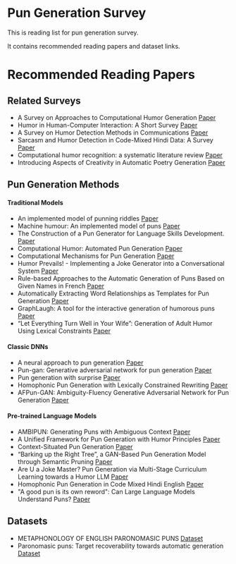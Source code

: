 # Pun Generation Survey

This is reading list for pun generation survey.

It contains recommended reading papers and dataset links.

# Recommended Reading Papers
## Related Surveys
* A Survey on Approaches to Computational Humor Generation [Paper](https://aclanthology.org/2020.latechclfl-1.4/)
* Humor in Human-Computer Interaction: A Short Survey [Paper](https://www.researchgate.net/publication/320127779_Humor_in_Human-Computer_Interaction_A_Short_Survey)
* A Survey on Humor Detection Methods in Communications [Paper](https://www.researchgate.net/publication/357207527_A_Survey_on_Humor_Detection_Methods_in_Communications)
* Sarcasm and Humor Detection in Code-Mixed Hindi Data: A Survey [Paper](https://link.springer.com/chapter/10.1007/978-981-97-6588-1_34)
* Computational humor recognition: a systematic literature review [Paper](https://link.springer.com/article/10.1007/s10462-024-11043-3)
* Introducing Aspects of Creativity in Automatic Poetry Generation [Paper](https://arxiv.org/abs/2002.02511)
## Pun Generation Methods

#### Traditional Models
* An implemented model of punning riddles [Paper](https://arxiv.org/abs/cmp-lg/9406022)
* Machine humour: An implemented model of puns [Paper](https://www2.hawaii.edu/~binsted/papers/Binstedthesis.pdf)
* The Construction of a Pun Generator for Language Skills Development. [Paper](https://www.researchgate.net/publication/220356042_The_Construction_of_a_Pun_Generator_for_Language_Skills_Development)
* Computational Humor: Automated Pun Generation [Paper](https://computationalcreativity.net/iccc20/papers/152-iccc20.pdf)
* Computational Mechanisms for Pun Generation [Paper](https://aclanthology.org/W05-1614.pdf)
* Humor Prevails! - Implementing a Joke Generator into a Conversational System [Paper](https://www.scilit.com/publications/0c04d0de6ba7efb2e22dc379fd27a4d0)
* Rule-based Approaches to the Automatic Generation of Puns Based on Given Names in French [Paper](https://aclanthology.org/2025.chum-1.3.pdf)
* Automatically Extracting Word Relationships as Templates for Pun Generation [Paper](https://aclanthology.org/W09-2004/)
* GraphLaugh: A tool for the interactive generation of humorous puns [Paper](https://www.researchgate.net/publication/224088155_GraphLaugh_A_tool_for_the_interactive_generation_of_humorous_puns)
* “Let Everything Turn Well in Your Wife”: Generation of Adult Humor Using Lexical Constraints [Paper](https://aclanthology.org/P13-2044/)

#### Classic DNNs
* A neural approach to pun generation [Paper](https://aclanthology.org/P18-1153/)
* Pun-gan: Generative adversarial network for pun generation [Paper](https://aclanthology.org/D19-1336/)
* Pun generation with surprise [Paper](https://aclanthology.org/N19-1172/)
* Homophonic Pun Generation with Lexically Constrained Rewriting [Paper](https://aclanthology.org/2020.emnlp-main.229/)
* AFPun-GAN: Ambiguity-Fluency Generative Adversarial Network for Pun Generation [Paper](https://www.researchgate.net/publication/346103120_AFPun-GAN_Ambiguity-Fluency_Generative_Adversarial_Network_for_Pun_Generation)

#### Pre-trained Language Models
* AMBIPUN: Generating Puns with Ambiguous Context [Paper](https://aclanthology.org/2022.naacl-main.77.pdf)
* A Unified Framework for Pun Generation with Humor Principles [Paper](https://aclanthology.org/2022.findings-emnlp.237.pdf)
* Context-Situated Pun Generation [Paper](https://aclanthology.org/2022.emnlp-main.306/)
* “Barking up the Right Tree”, a GAN-Based Pun Generation Model through Semantic Pruning [Paper](https://aclanthology.org/2024.lrec-main.191/)
* Are U a Joke Master? Pun Generation via Multi-Stage Curriculum Learning towards a Humor LLM [Paper](https://aclanthology.org/2024.findings-acl.51.pdf)
* Homophonic Pun Generation in Code Mixed Hindi English [Paper](https://aclanthology.org/2025.chum-1.4.pdf)
* "A good pun is its own reword": Can Large Language Models Understand Puns? [Paper](https://arxiv.org/abs/2404.13599)

## Datasets
* METAPHONOLOGY OF ENGLISH PARONOMASIC PUNS [Dataset](https://www.coli.uni-saarland.de/groups/BM/phonetics/icphs/ICPhS1991/12_ICPhS_1991_Vol_5/p12.5_130.pdf)
* Paronomasic puns: Target recoverability towards automatic generation [Dataset](https://docs.lib.purdue.edu/dissertations/AAI3113812/)
